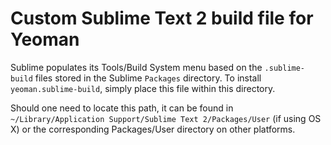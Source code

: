 # Custom Sublime Text 2 build file for Yeoman

Sublime populates its Tools/Build System menu based on the `.sublime-build` files stored in the Sublime `Packages` directory. To install `yeoman.sublime-build`, simply place this file within this directory.

Should one need to locate this path, it can be found in `~/Library/Application Support/Sublime Text 2/Packages/User` (if using OS X) or the corresponding Packages/User directory on other platforms. 

